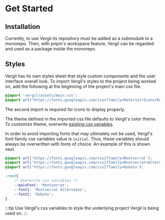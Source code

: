 # Get Started

## Installation

Currently, to use Vergil its repository must be added as a submodule to a monorepo. Then, with pnpm's workspace feature, Vergil can be regarded and used as a package inside the monorepo.

## Styles

Vergil has its own styles sheet that style custom components and the user interface overall look. To import Vergil's styles to the project being worked on, add the following at the beginning of the project's main css file.

```css
@import 'vergil/assets/main.css';
@import url("https://fonts.googleapis.com/icon?family=Material+Icons+Round");
```

The second import is required for icons to display properly.

The theme defined in the imported css file defaults to Vergil's color theme. To customize theme, overwrite [existing css variables](https://github.com/8ctavio/vergil/blob/main/packages/core/assets/main.css).

In order to avoid importing fonts that may ultimately not be used, Vergil's font-family css variables value is `initial`. Thus, these variables should always be overwritten with fonts of choice. An example of this is shown next.

```css
@import url('https://fonts.googleapis.com/css2?family=Montserrat');
@import url('https://fonts.googleapis.com/css2?family=Montserrat+Alternates');
@import url('https://fonts.googleapis.com/css2?family=Roboto');

:root{
    /* Overwrite css variables */
    --mainFont: 'Montserrat';
    --font1: 'Montserrat Alternates';
    --font2: 'Roboto';
}
```

:::tip
Use Vergil's css variables to style the underlying project Vergil is being used on.
:::